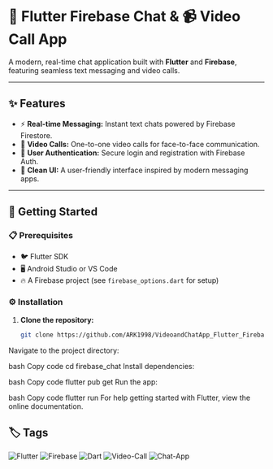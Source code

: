 # 💬 Flutter Firebase Chat & 📹 Video Call App

A modern, real-time chat application built with **Flutter** and **Firebase**, featuring seamless text messaging and video calls.  

---

## ✨ Features

- ⚡ **Real-time Messaging:** Instant text chats powered by Firebase Firestore.  
- 🎥 **Video Calls:** One-to-one video calls for face-to-face communication.  
- 🔐 **User Authentication:** Secure login and registration with Firebase Auth.  
- 🎨 **Clean UI:** A user-friendly interface inspired by modern messaging apps.  

---

## 🚀 Getting Started

### 📋 Prerequisites
- 🐦 Flutter SDK  
- 🖥️ Android Studio or VS Code  
- 🔥 A Firebase project (see `firebase_options.dart` for setup)  

### ⚙️ Installation
1. **Clone the repository:**
   ```bash
   git clone https://github.com/ARK1998/VideoandChatApp_Flutter_Firebase.git
Navigate to the project directory:

bash
Copy code
cd firebase_chat
Install dependencies:

bash
Copy code
flutter pub get
Run the app:

bash
Copy code
flutter run
For help getting started with Flutter, view the online documentation.
## 🏷️ Tags

![Flutter](https://img.shields.io/badge/Flutter-02569B?style=for-the-badge&logo=flutter&logoColor=white) ![Firebase](https://img.shields.io/badge/Firebase-FFCA28?style=for-the-badge&logo=firebase&logoColor=black) ![Dart](https://img.shields.io/badge/Dart-0175C2?style=for-the-badge&logo=dart&logoColor=white) ![Video-Call](https://img.shields.io/badge/Video%20Call-WebRTC-blue?style=for-the-badge) ![Chat-App](https://img.shields.io/badge/Chat-App-green?style=for-the-badge)  

